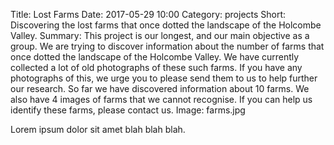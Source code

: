 Title: Lost Farms
Date: 2017-05-29 10:00
Category: projects
Short: Discovering the lost farms that once dotted the landscape of the Holcombe Valley.
Summary: This project is our longest, and our main objective as a group. We are trying to discover information about the number of farms that once dotted the landscape of the Holcombe Valley. We have currently collected a lot of old photographs of these such farms. If you have any photographs of this, we urge you to please send them to us to help further our research. So far we have discovered information about 10 farms. We also have 4 images of farms that we cannot recognise. If you can help us identify these farms, please contact us.
Image: farms.jpg

Lorem ipsum dolor sit amet blah blah blah.
